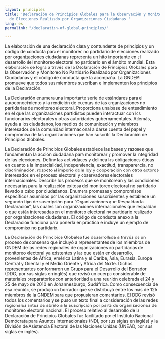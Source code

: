 ```yaml
---
layout: principles
title: 'Declaración de Principios Globales para la Observación y Monitoreo No Partidario
  de Elecciones Realizado por Organizaciones Ciudadanas '
lang: es
permalink: "/declaration-of-global-principles/"

---
```

La elaboración de una declaración clara y contundente de principios y un código de conducta para el monitoreo no partidario de elecciones realizado por organizaciones ciudadanas representa un hito importante en el desarrollo del monitoreo electoral no partidario en el ámbito mundial. Esta elaboración se logra a través de la Declaración de Principios Globales para la Observación y Monitoreo No Partidario Realizado por Organizaciones Ciudadanas y el código de conducta que la acompaña. La GNDEM promueve que todos sus miembros suscriban e implementen los principios de la Declaración.

La Declaración enumera una importante serie de estándares para el autoconocimiento y la rendición de cuentas de las organizaciones no partidarias de monitoreo electoral. Proporciona una base de entendimiento en el que las organizaciones partidistas pueden interactuar con los funcionarios electorales y otras autoridades gubernamentales. Además, ayuda a los ciudadanos, los medios de comunicación y miembros interesados de la comunidad internacional a darse cuenta del papel y compromiso de las organizaciones que han suscrito la Declaración de Principios Globales.

La Declaración de Principios Globales establece las bases y razones que fundamentan la acción ciudadana para monitorear y promover la integridad de las elecciones. Define las actividades y delinea las obligaciones éticas en cuanto a la imparcialidad, independencia, exactitud, transparencia, no discriminación, respeto al imperio de la ley y cooperación con otros actores interesados en el proceso electoral y observadores electorales internacionales. Describe los procesos que se monitorean y las condiciones necesarias para la realización exitosa del monitoreo electoral no partidario llevado a cabo por ciudadanos. Enumera promesas y compromisos específicos asumidos por las organizaciones suscribientes y establece un segundo tipo de suscripción para “Organizaciones que Respaldan la Declaración”, las cuales son organizaciones internacionales que respaldan o que están interesadas en el monitoreo electoral no partidario realizado por organizaciones ciudadanas. El código de conducta anexo a la Declaración funciona para ponerla en práctica e incluye un ejemplo de compromiso no partidario.

La Declaración de Principios Globales fue desarrollada a través de un proceso de consenso que incluyó a representantes de los miembros de GNDEM de las redes regionales de organizaciones no partidarias de monitoreo electoral ya existentes y las que están en desarrollo, provenientes de África, América Latina y el Caribe, Asia, Eurasia, Europa Central y Oriental y el Medio Oriente y África del Norte. Dichos representantes conformaron un Grupo para el Desarrollo del Borrador (DDG, por sus siglas en inglés) que revisó un cuerpo considerable de materiales preparatorios con anterioridad a una reunión celebrada el 24 y 25 de mayo de 2010 en Johannesburgo, Sudáfrica. Como consecuencia de esa reunión, se produjo un borrador que se distribuyó entre los más de 125 miembros de la GNDEM para que propusieran comentarios. El DDG revisó todos los comentarios y se puso un texto final a consideración de las redes regionales antes de abrirlo a la suscripción por parte de organizaciones de monitoreo electoral nacional. El proceso relativo al desarrollo de la Declaración de Principios Globales fue facilitado por el Instituto Nacional Demócrata para Asuntos Internacionales (NDI, por sus siglas en inglés) y la División de Asistencia Electoral de las Naciones Unidas (UNEAD, por sus siglas en inglés).